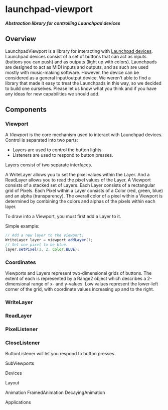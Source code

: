 # launchpad-viewport
***Abstraction library for controlling Launchpad devices***

## Overview

LaunchpadViewport is a library for interacting with [Launchpad
devices](https://global.novationmusic.com/launch/launchpad#).
Launchpad devices consist of a set of buttons that can act as
inputs (buttons you can push) and as outputs (light up with colors).
Launchpads are designed to act as MIDI inputs and outputs, and
as such are used mostly with music-making software. However,
the device can be considered as a general input/output device.
We weren't able to find a library that made it easy to treat
the Launchpads in this way, so we decided to build one ourselves.
Please let us know what you think and if you have any ideas for
new capabilities we should add.

## Components

### Viewport

A _Viewport_ is the core mechanism used to interact with Launchpad devices. 
Control is separated into two parts:
* Layers are used to control the button lights.
* Listeners are used to respond to button presses.

Layers consist of two separate interfaces.

A WriteLayer allows you to set the pixel values within the Layer.
And a ReadLayer allows you to read the pixel values of the Layer.
A Viewport consists of a stacked set of Layers. Each Layer consists of
a rectangular grid of Pixels.  Each Pixel within a Layer consists of 
a Color (red, green, blue) and an alpha (transparency). The overall color
of a pixel within a Viewport is determined by combining the colors and
alphas of the pixels within each layer. 

To draw into a Viewport, you must first add a Layer to it.

Simple example:

```java
// Add a new layer to the viewport.
WriteLayer layer = viewport.addLayer();
// Set one pixel to be blue.
layer.setPixel(1, 2, Color.BLUE);
```
 
### Coordinates

Viewports and Layers represent two-dimensional grids of buttons.
The extent of each is represented by a Range2 object which describes
a 2-dimensional range of x- and y-values. Low values represent the
lower-left corner of the grid, with coordinate values increasing up 
and to the right.

### WriteLayer

### ReadLayer
### PixelListener
### CloseListener

ButtonListener will let you respond to button presses.

SubViewports

Devices

Layout

Animation
FramedAnimation
DecayingAnimation

Applications
